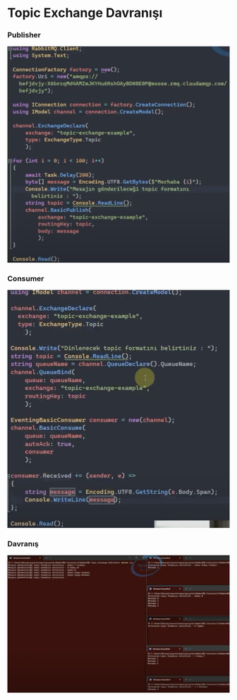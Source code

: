 # Topic Exchange Davranışı

### Publisher

<p  align="center">

<img  src="https://raw.githubusercontent.com/hasanyurdakul/RABBITMQ_NOTLARI/main/8/images/publisher.png"  />

</p>

### Consumer

<p  align="center">

<img  src="https://raw.githubusercontent.com/hasanyurdakul/RABBITMQ_NOTLARI/main/8/images/consumer.png"  />

</p>

### Davranış

<p  align="center">

<img  src="https://raw.githubusercontent.com/hasanyurdakul/RABBITMQ_NOTLARI/main/8/images/davranis.png"  />

</p>
